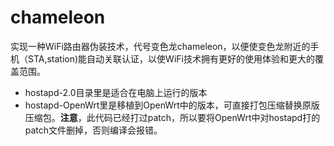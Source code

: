 # chameleon
实现一种WiFi路由器伪装技术，代号变色龙chameleon，以便使变色龙附近的手机（STA,station)能自动关联认证，以使WiFi技术拥有更好的使用体验和更大的覆盖范围。

- hostapd-2.0目录里是适合在电脑上运行的版本
- hostapd-OpenWrt里是移植到OpenWrt中的版本，可直接打包压缩替换原版压缩包。**注意**，此代码已经打过patch，所以要将OpenWrt中对hostapd打的patch文件删掉，否则编译会报错。
